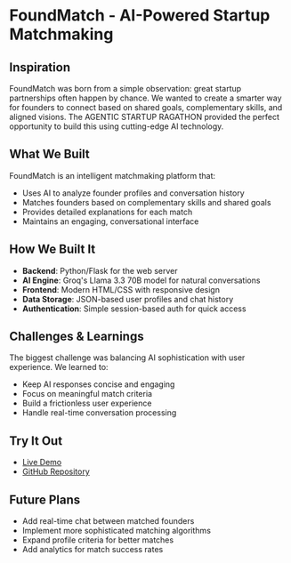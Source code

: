 # FoundMatch - AI-Powered Startup Matchmaking

## Inspiration
FoundMatch was born from a simple observation: great startup partnerships often happen by chance. We wanted to create a smarter way for founders to connect based on shared goals, complementary skills, and aligned visions. The AGENTIC STARTUP RAGATHON provided the perfect opportunity to build this using cutting-edge AI technology.

## What We Built
FoundMatch is an intelligent matchmaking platform that:
- Uses AI to analyze founder profiles and conversation history
- Matches founders based on complementary skills and shared goals
- Provides detailed explanations for each match
- Maintains an engaging, conversational interface

## How We Built It
- **Backend**: Python/Flask for the web server
- **AI Engine**: Groq's Llama 3.3 70B model for natural conversations
- **Frontend**: Modern HTML/CSS with responsive design
- **Data Storage**: JSON-based user profiles and chat history
- **Authentication**: Simple session-based auth for quick access

## Challenges & Learnings
The biggest challenge was balancing AI sophistication with user experience. We learned to:
- Keep AI responses concise and engaging
- Focus on meaningful match criteria
- Build a frictionless user experience
- Handle real-time conversation processing

## Try It Out
- [Live Demo](http://foundmatch.herokuapp.com)
- [GitHub Repository](https://github.com/yourusername/foundmatch)

## Future Plans
- Add real-time chat between matched founders
- Implement more sophisticated matching algorithms
- Expand profile criteria for better matches
- Add analytics for match success rates 